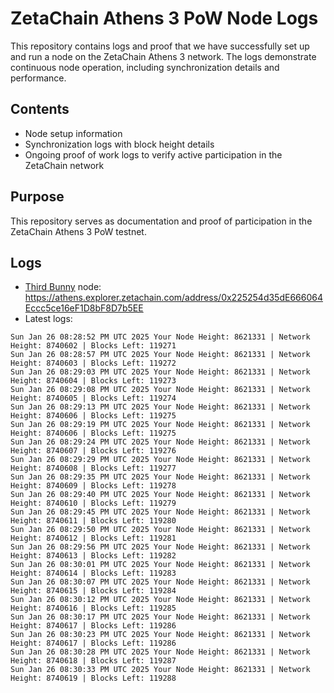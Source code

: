 # ZetaChain Athens 3 PoW Node Logs
This repository contains logs and proof that we have successfully set up and run a node on the ZetaChain Athens 3 network. The logs demonstrate continuous node operation, including synchronization details and performance.

## Contents
- Node setup information
- Synchronization logs with block height details
- Ongoing proof of work logs to verify active participation in the ZetaChain network

## Purpose
This repository serves as documentation and proof of participation in the ZetaChain Athens 3 PoW testnet.

## Logs

- [Third Bunny](https://thirdbunny.xyz/) node: https://athens.explorer.zetachain.com/address/0x225254d35dE666064Eccc5ce16eF1D8bF8D7b5EE
- Latest logs:
```
Sun Jan 26 08:28:52 PM UTC 2025 Your Node Height: 8621331 | Network Height: 8740602 | Blocks Left: 119271
Sun Jan 26 08:28:57 PM UTC 2025 Your Node Height: 8621331 | Network Height: 8740603 | Blocks Left: 119272
Sun Jan 26 08:29:03 PM UTC 2025 Your Node Height: 8621331 | Network Height: 8740604 | Blocks Left: 119273
Sun Jan 26 08:29:08 PM UTC 2025 Your Node Height: 8621331 | Network Height: 8740605 | Blocks Left: 119274
Sun Jan 26 08:29:13 PM UTC 2025 Your Node Height: 8621331 | Network Height: 8740606 | Blocks Left: 119275
Sun Jan 26 08:29:19 PM UTC 2025 Your Node Height: 8621331 | Network Height: 8740606 | Blocks Left: 119275
Sun Jan 26 08:29:24 PM UTC 2025 Your Node Height: 8621331 | Network Height: 8740607 | Blocks Left: 119276
Sun Jan 26 08:29:29 PM UTC 2025 Your Node Height: 8621331 | Network Height: 8740608 | Blocks Left: 119277
Sun Jan 26 08:29:35 PM UTC 2025 Your Node Height: 8621331 | Network Height: 8740609 | Blocks Left: 119278
Sun Jan 26 08:29:40 PM UTC 2025 Your Node Height: 8621331 | Network Height: 8740610 | Blocks Left: 119279
Sun Jan 26 08:29:45 PM UTC 2025 Your Node Height: 8621331 | Network Height: 8740611 | Blocks Left: 119280
Sun Jan 26 08:29:50 PM UTC 2025 Your Node Height: 8621331 | Network Height: 8740612 | Blocks Left: 119281
Sun Jan 26 08:29:56 PM UTC 2025 Your Node Height: 8621331 | Network Height: 8740613 | Blocks Left: 119282
Sun Jan 26 08:30:01 PM UTC 2025 Your Node Height: 8621331 | Network Height: 8740614 | Blocks Left: 119283
Sun Jan 26 08:30:07 PM UTC 2025 Your Node Height: 8621331 | Network Height: 8740615 | Blocks Left: 119284
Sun Jan 26 08:30:12 PM UTC 2025 Your Node Height: 8621331 | Network Height: 8740616 | Blocks Left: 119285
Sun Jan 26 08:30:17 PM UTC 2025 Your Node Height: 8621331 | Network Height: 8740617 | Blocks Left: 119286
Sun Jan 26 08:30:23 PM UTC 2025 Your Node Height: 8621331 | Network Height: 8740617 | Blocks Left: 119286
Sun Jan 26 08:30:28 PM UTC 2025 Your Node Height: 8621331 | Network Height: 8740618 | Blocks Left: 119287
Sun Jan 26 08:30:33 PM UTC 2025 Your Node Height: 8621331 | Network Height: 8740619 | Blocks Left: 119288
```
